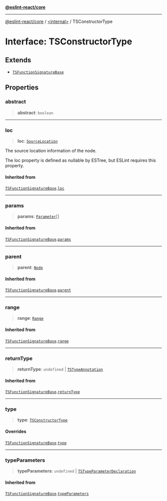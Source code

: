 [**@eslint-react/core**](../../README.md)

***

[@eslint-react/core](../../README.md) / [\<internal\>](../README.md) / TSConstructorType

# Interface: TSConstructorType

## Extends

- [`TSFunctionSignatureBase`](TSFunctionSignatureBase.md)

## Properties

### abstract

> **abstract**: `boolean`

***

### loc

> **loc**: [`SourceLocation`](SourceLocation.md)

The source location information of the node.

The loc property is defined as nullable by ESTree, but ESLint requires this property.

#### Inherited from

[`TSFunctionSignatureBase`](TSFunctionSignatureBase.md).[`loc`](TSFunctionSignatureBase.md#loc)

***

### params

> **params**: [`Parameter`](../type-aliases/Parameter.md)[]

#### Inherited from

[`TSFunctionSignatureBase`](TSFunctionSignatureBase.md).[`params`](TSFunctionSignatureBase.md#params)

***

### parent

> **parent**: [`Node`](../type-aliases/Node.md)

#### Inherited from

[`TSFunctionSignatureBase`](TSFunctionSignatureBase.md).[`parent`](TSFunctionSignatureBase.md#parent)

***

### range

> **range**: [`Range`](../type-aliases/Range.md)

#### Inherited from

[`TSFunctionSignatureBase`](TSFunctionSignatureBase.md).[`range`](TSFunctionSignatureBase.md#range)

***

### returnType

> **returnType**: `undefined` \| [`TSTypeAnnotation`](TSTypeAnnotation.md)

#### Inherited from

[`TSFunctionSignatureBase`](TSFunctionSignatureBase.md).[`returnType`](TSFunctionSignatureBase.md#returntype)

***

### type

> **type**: [`TSConstructorType`](../README.md#tsconstructortype)

#### Overrides

[`TSFunctionSignatureBase`](TSFunctionSignatureBase.md).[`type`](TSFunctionSignatureBase.md#type)

***

### typeParameters

> **typeParameters**: `undefined` \| [`TSTypeParameterDeclaration`](TSTypeParameterDeclaration.md)

#### Inherited from

[`TSFunctionSignatureBase`](TSFunctionSignatureBase.md).[`typeParameters`](TSFunctionSignatureBase.md#typeparameters)
